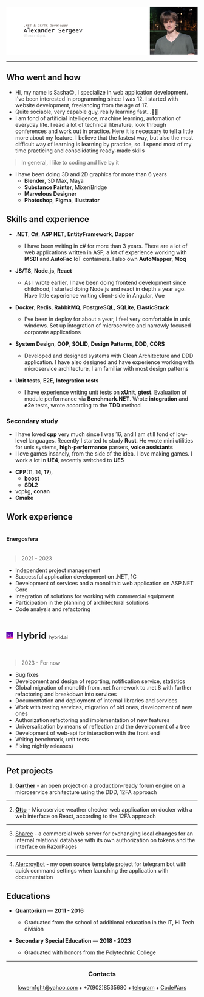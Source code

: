 
![header](.resources/_head.png)

---

## Who went and how

 - Hi, my name is Sasha😊, I specialize in web application development. I've been interested in programming since I was 12. 
I started with website development, freelancing from the age of 17.
 - Quite sociable, very capable guy, really learning fast...🐱‍👤
 - I am fond of artificial intelligence, machine learning, automation of everyday life. I read a lot of technical literature, 
look through conferences and work out in practice. Here it is necessary to tell a little more about my feature. 
I believe that the fastest way, but also the most difficult way of 
learning is learning by practice, so. 
I spend most of my time practicing and consolidating ready-made skills

> In general, I like to coding and live by it

 - I have been doing 3D and 2D graphics for more than 6 years
     * **Blender**, 3D Max, Maya
     * **Substance Painter**, Mixer/Bridge
     * **Marvelous Designer**
     * **Photoshop**, **Figma**, **Illustrator**

## Skills and experience

* **.NET**, **C#**, **ASP NET**, **EntityFramework**, **Dapper**
  * I have been writing in c# for more than 3 years.
  There are a lot of web applications written in ASP, a lot of experience working with 
  **MSDI** and **AutoFac** IoT containers. I also own **AutoMapper**, **Moq**

* **JS/TS**, **Node.js**, **React**
  * As I wrote earlier, I have been doing frontend development since childhood,
  I started doing Node.js and react in depth a year ago.
  Have little experience writing client-side in Angular, Vue

* **Docker**, **Redis**, **RabbitMQ**, **PostgreSQL**, **SQLite**, **ElasticStack**
  * I've been in deploy for about a year, I feel very comfortable in unix, windows. 
  Set up integration of microservice and narrowly focused corporate applications

* **System Design**, **OOP**, **SOLID**, **Design Patterns**, **DDD**, **CQRS**
  * Developed and designed systems with Clean Architecture and DDD application. I have also designed and have experience 
  working with microservice architecture, I am familiar with most design patterns

* **Unit tests**, **E2E**, **Integration tests**
  * I have experience writing unit tests on **xUnit**, **gtest**. Evaluation of module performance via **Benchmark.NET**. 
  Wrote **integration** and **e2e** tests, wrote according to the **TDD** method

### Secondary study

 - I have loved **cpp** very much since I was 16, and I am still fond of low-level languages. Recently I started to study **Rust**.
He wrote mini utilities for unix systems, **high-performance** parsers, **voice assistants**
 - I love games insanely, from the side of the idea. I love making games. I work a lot in **UE4**, 
recently switched to **UE5**

* **CPP**(11, 14, **17**),
    * **boost**
    * **SDL2**
* vcpkg, **conan**
* **Cmake**

## Work experience

<span style="font-size: 14px; line-height: 4">
  <strong>Energosfera</strong>
</span>

> 2021 - 2023

- Independent project management
- Successful application development on .NET, 1C
- Development of services and a monolithic web application on ASP.NET Core
- Integration of solutions for working with commercial equipment
- Participation in the planning of architectural solutions
- Code analysis and refactoring

<span style="font-size: 24px; line-height: 4">
    <img src=".resources/work-icons/hybrid.jpg" style="height: 18px; margin-right: 2px" alt="hybrid_icon">
    <strong>Hybrid</strong> <a style="font-size: 12px">hybrid.ai</a>
</span>

> 2023 - For now

- Bug fixes
- Development and design of reporting, notification service, statistics
- Global migration of monolith from .net framework to .net 8 with further refactoring and breakdown into services
- Documentation and deployment of internal libraries and services
- Work with testing services, migration of old ones, development of new ones
- Authorization refactoring and implementation of new features
- Universalization by means of reflection and the development of a tree
- Development of web-api for interaction with the front end
- Writing benchmark, unit tests
- Fixing nightly releases)

---

## Pet projects

1. [**Garther**](https://github.com/lowern1ght/Garther) - an open project on a production-ready forum engine on 
    a microservice architecture using the DDD, 12FA approach

---

2. [**Otto**](https://github.com/lowern1ght/Otto) - Microservice weather checker web application on docker with 
   a web interface on React, 
   according to the 12FA approach

---

3. [Sharee](https://github.com/lowern1ght/Sharee) - a commercial web server for exchanging local changes for an internal relational database with its
   own authorization on tokens and the interface on RazorPages

---

4. [AlercroyBot](https://github.com/lowern1ght/AlercroyBot) - my open source template project for telegram bot with quick
   command settings when launching the application with documentation

## Educations

* **Quantorium** — **2011 - 2016**
   - Graduated from the school of additional education in the IT, Hi Tech division 


* **Secondary Special Education** — **2018 - 2023**
  - Graduated with honors from the Polytechnic College

<div align="center">

---

### Contacts

[lowern1ght@yahoo.com](mailto:lowern1ght@yahoo.com) ⁕ +7(902)8535680 ⁕ [telegram](https://t.me/lowern1ght) ⁕ [CodeWars](https://www.codewars.com/users/lowern1ght)

</div>
